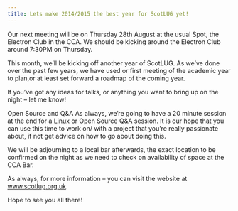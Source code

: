 ```yaml
---
title: Lets make 2014/2015 the best year for ScotLUG yet!
---
```


Our next meeting will be on Thursday 28th August at the usual Spot, the Electron Club in the CCA. We should be kicking around the Electron Club around 7:30PM on Thursday.

This month, we’ll be kicking off another year of ScotLUG. As we’ve done over the past few years, we have used or first meeting of the academic year to plan,or at least set forward a roadmap of the coming year.

If you’ve got any ideas for talks, or anything you want to bring up on the night – let me know!

Open Source and Q&A As always, we’re going to have a 20 minute session at the end for a Linux or Open Source Q&A session. It is our hope that you can use this time to work on/ with a project that you’re really passionate about, if not get advice on how to go about doing this.

We will be adjourning to a local bar afterwards, the exact location to be confirmed on the night as we need to check on availability of space at the CCA Bar.

As always, for more information – you can visit the website at www.scotlug.org.uk.

Hope to see you all there!
